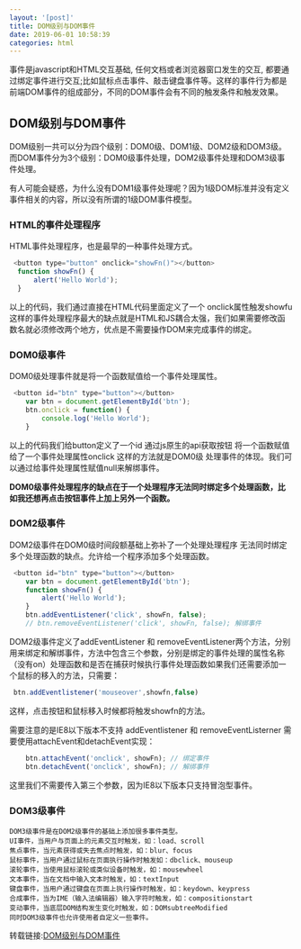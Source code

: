 ```yaml
---
layout: '[post]'
title: DOM级别与DOM事件
date: 2019-06-01 10:58:39
categories: html
---
```

事件是javascript和HTML交互基础, 任何文档或者浏览器窗口发生的交互, 都要通过绑定事件进行交互;比如鼠标点击事件、敲击键盘事件等。这样的事件行为都是前端DOM事件的组成部分，不同的DOM事件会有不同的触发条件和触发效果。
<!-- more -->
## DOM级别与DOM事件
DOM级别一共可以分为四个级别：DOM0级、DOM1级、DOM2级和DOM3级。而DOM事件分为3个级别：DOM0级事件处理，DOM2级事件处理和DOM3级事件处理。

有人可能会疑惑，为什么没有DOM1级事件处理呢？因为1级DOM标准并没有定义事件相关的内容，所以没有所谓的1级DOM事件模型。

### HTML的事件处理程序
HTML事件处理程序，也是最早的一种事件处理方式。

```js
 <button type="button" onclick="showFn()"></button>
  function showFn() {
      alert('Hello World');
  }
```
以上的代码，我们通过直接在HTML代码里面定义了一个 onclick属性触发showfu这样的事件处理程序最大的缺点就是HTML和JS耦合太强，我们如果需要修改函数名就必须修改两个地方，优点是不需要操作DOM来完成事件的绑定。

### DOM0级事件
DOM0级处理事件就是将一个函数赋值给一个事件处理属性。

```js
 <button id="btn" type="button"></button>
    var btn = document.getElementById('btn');
    btn.onclick = function() {
        console.log('Hello World');
    }
```
以上的代码我们给button定义了一个id 通过js原生的api获取按钮
将一个函数赋值给了一个事件处理属性onclick 这样的方法就是DOM0级
处理事件的体现。我们可以通过给事件处理属性赋值null来解绑事件。

**DOM0级事件处理程序的缺点在于一个处理程序无法同时绑定多个处理函数，比如我还想再点击按钮事件上加上另外一个函数。**

### DOM2级事件
DOM2级事件在DOM0级时间段额基础上弥补了一个处理处理程序
无法同时绑定多个处理函数的缺点。允许给一个程序添加多个处理函数。

```js
 <button id="btn" type="button"></button>
    var btn = document.getElementById('btn');    
    function showFn() {
        alert('Hello World');
    }    
    btn.addEventListener('click', showFn, false);
    // btn.removeEventListener('click', showFn, false); 解绑事件 
```
DOM2级事件定义了addEventListener 和 removeEventListener两个方法，分别用来绑定和解绑事件，方法中包含三个参数，分别是绑定的事件处理的属性名称（没有on）处理函数和是否在捕获时候执行事件处理函数如果我们还需要添加一个鼠标的移入的方法，只需要：


```js
 btn.addEventlistener('mouseover',showfn,false)
```
这样，点击按钮和鼠标移入时候都将触发showfn的方法。

需要注意的是IE8以下版本不支持 addEventlistener 和 removeEventListerner
需要使用attachEvent和detachEvent实现：

```js
    btn.attachEvent('onclick', showFn); // 绑定事件 
    btn.detachEvent('onclick', showFn); // 解绑事件
```
这里我们不需要传入第三个参数，因为IE8以下版本只支持冒泡型事件。
### DOM3级事件

```
DOM3级事件是在DOM2级事件的基础上添加很多事件类型。
UI事件，当用户与页面上的元素交互时触发，如：load、scroll
焦点事件，当元素获得或失去焦点时触发，如：blur、focus
鼠标事件，当用户通过鼠标在页面执行操作时触发如：dbclick、mouseup
滚轮事件，当使用鼠标滚轮或类似设备时触发，如：mousewheel
文本事件，当在文档中输入文本时触发，如：textInput
键盘事件，当用户通过键盘在页面上执行操作时触发，如：keydown、keypress
合成事件，当为IME（输入法编辑器）输入字符时触发，如：compositionstart
变动事件，当底层DOM结构发生变化时触发，如：DOMsubtreeModified
同时DOM3级事件也允许使用者自定义一些事件。
```
转载链接:[DOM级别与DOM事件](https://www.jianshu.com/p/622d994906f7)